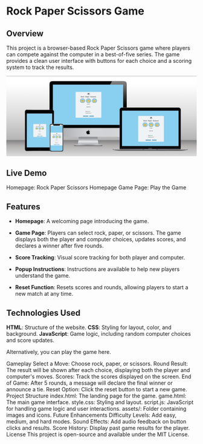 # Rock Paper Scissors Game

## Overview
This project is a browser-based Rock Paper Scissors game where players can compete against the computer in a best-of-five series. The game provides a clean user interface with buttons for each choice and a scoring system to track the results.


![mockup](<assets/images/rock, paper, scissor mockup.png>)


## Live Demo
Homepage: Rock Paper Scissors Homepage
Game Page: Play the Game

## Features
- **Homepage**: A welcoming page introducing the game.

* **Game Page**: Players can select rock, paper, or scissors. The game displays both the player and computer choices, updates scores, and declares a winner after five rounds.

+ **Score Tracking**: Visual score tracking for both player and computer. <br>

- **Popup Instructions**: Instructions are available to help new players understand the game.

* **Reset Function**: Resets scores and rounds, allowing players to start a new match at any time.

## Technologies Used
**HTML**: Structure of the website.
**CSS**: Styling for layout, color, and background.
**JavaScript**: Game logic, including random computer choices and score updates.



Alternatively, you can play the game here.

Gameplay
Select a Move: Choose rock, paper, or scissors.
Round Result: The result will be shown after each choice, displaying both the player and computer's moves.
Scores: Track the scores displayed on the screen.
End of Game: After 5 rounds, a message will declare the final winner or announce a tie.
Reset Option: Click the reset button to start a new game.
Project Structure
index.html: The landing page for the game.
game.html: The main game interface.
style.css: Styling and layout.
script.js: JavaScript for handling game logic and user interactions.
assets/: Folder containing images and icons.
Future Enhancements
Difficulty Levels: Add easy, medium, and hard modes.
Sound Effects: Add audio feedback on button clicks and results.
Score History: Display past game results for the player.
License
This project is open-source and available under the MIT License.